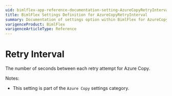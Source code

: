 ```yaml
---
uid: bimlflex-app-reference-documentation-setting-AzureCopyRetryInterval
title: BimlFlex Settings Definition for AzureCopyRetryInterval
summary: Documentation of settings option within BimlFlex for AzureCopyRetryInterval
varigenceProduct: BimlFlex
varigenceArticleType: Reference
---
```


# Retry Interval

The number of seconds between each retry attempt for Azure Copy.

Notes:
* This setting is part of the `Azure Copy` settings category.
